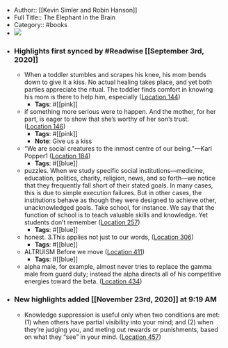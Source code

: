 - Author:: [[Kevin Simler and Robin Hanson]]
- Full Title:: The Elephant in the Brain
- Category:: #books
- ![](https://images-na.ssl-images-amazon.com/images/I/41oOwRGynIL._SL400_.jpg)
- ### Highlights first synced by #Readwise [[September 3rd, 2020]]
    - When a toddler stumbles and scrapes his knee, his mom bends down to give it a kiss. No actual healing takes place, and yet both parties appreciate the ritual. The toddler finds comfort in knowing his mom is there to help him, especially ([Location 144](https://readwise.io/to_kindle?action=open&asin=B077GZT9Q1&location=144))
        - **Tags**: #[[pink]]
    - if something more serious were to happen. And the mother, for her part, is eager to show that she’s worthy of her son’s trust. ([Location 146](https://readwise.io/to_kindle?action=open&asin=B077GZT9Q1&location=146))
        - **Tags**: #[[pink]]
        - **Note**: Give us a kiss
    - “We are social creatures to the inmost centre of our being.”—Karl Popper1 ([Location 184](https://readwise.io/to_kindle?action=open&asin=B077GZT9Q1&location=184))
        - **Tags**: #[[blue]]
    - puzzles. When we study specific social institutions—medicine, education, politics, charity, religion, news, and so forth—we notice that they frequently fall short of their stated goals. In many cases, this is due to simple execution failures. But in other cases, the institutions behave as though they were designed to achieve other, unacknowledged goals. Take school, for instance. We say that the function of school is to teach valuable skills and knowledge. Yet students don’t remember ([Location 257](https://readwise.io/to_kindle?action=open&asin=B077GZT9Q1&location=257))
        - **Tags**: #[[blue]]
    - honest. 3.This applies not just to our words, ([Location 306](https://readwise.io/to_kindle?action=open&asin=B077GZT9Q1&location=306))
        - **Tags**: #[[blue]]
    - ALTRUISM Before we move ([Location 411](https://readwise.io/to_kindle?action=open&asin=B077GZT9Q1&location=411))
        - **Tags**: #[[blue]]
    - alpha male, for example, almost never tries to replace the gamma male from guard duty; instead the alpha directs all of his competitive energies toward the beta. ([Location 434](https://readwise.io/to_kindle?action=open&asin=B077GZT9Q1&location=434))
- ### New highlights added [[November 23rd, 2020]] at 9:19 AM
    - Knowledge suppression is useful only when two conditions are met: (1) when others have partial visibility into your mind; and (2) when they’re judging you, and meting out rewards or punishments, based on what they “see” in your mind. ([Location 457](https://readwise.io/to_kindle?action=open&asin=B077GZT9Q1&location=457))
